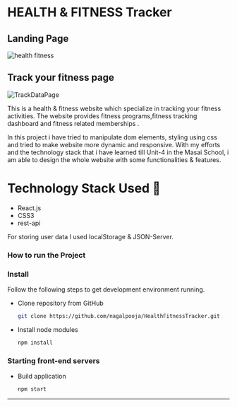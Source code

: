 # HEALTH & FITNESS Tracker

## Landing Page
![health fitness](https://github.com/rohansah29/polite-sheep-7319/assets/119648587/548ca961-afd8-44c4-910a-5d0c73896b1b)

## Track your fitness page
![TrackDataPage](https://raw.githubusercontent.com/rohansah29/polite-sheep-7319/main/src/assets/img/TrackDataPage.png)

This is a health & fitness website which specialize in tracking your fitness activities. The website provides fitness programs,fitness tracking dashboard and fitness related memberships .

In this project i have tried to manipulate dom elements, styling using css and tried to make website more dynamic and responsive. With my efforts and the technology stack that i have learned till Unit-4 in the Masai School, i am able to design the whole website with some functionalities & features.


# Technology Stack Used 🌟
* React.js
* CSS3
* rest-api

For storing user data I used localStorage & JSON-Server.

### How to run the Project

### Install

Follow the following steps to get development environment running.

* Clone repository from GitHub

  ```bash
  git clone https://github.com/nagalpooja/HealthFitnessTracker.git
  ```

* Install node modules

   ```bash
   npm install
   ```


### Starting front-end servers

* Build application

  ```bash
  npm start
  ```
---
